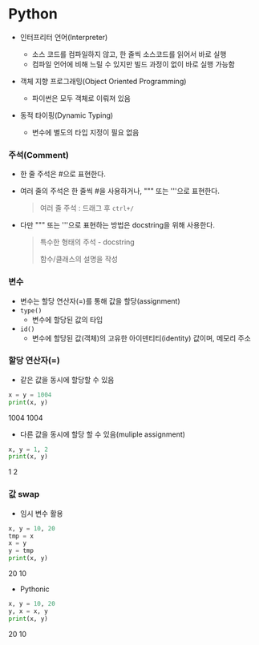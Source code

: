 # Python

- 인터프리터 언어(Interpreter)
  - 소스 코드를 컴파일하지 않고, 한 줄씩 소스코드를 읽어서 바로 실행
  - 컴파일 언어에 비해 느릴 수 있지만 빌드 과정이 없이 바로 실행 가능함
- 객체 지향 프로그래밍(Object Oriented Programming)
  - 파이썬은 모두 객체로 이뤄져 있음

- 동적 타이핑(Dynamic Typing)
  - 변수에 별도의 타입 지정이 필요 없음



### 주석(Comment)

- 한 줄 주석은 #으로 표현한다.

- 여러 줄의 주석은 한 줄씩 #을 사용하거나, """ 또는 '''으로 표현한다.

  > 여러 줄 주석 : 드래그 후 `ctrl+/`

- 다만 """ 또는 '''으로 표현하는 방법은 docstring을 위해 사용한다.

  > 특수한 형태의 주석 - docstring
  >
  > 함수/클래스의 설명을 작성



### 변수

- 변수는 할당 연산자(=)를 통해 값을 할당(assignment)
- `type()`
  - 변수에 할당된 값의 타입
- `id()`
  - 변수에 할당된 값(객체)의 고유한 아이덴티티(identity) 값이며, 메모리 주소



### 할당 연산자(=)

- 같은 값을 동시에 할당할 수 있음

```python
x = y = 1004
print(x, y)
```

1004 1004

- 다른 값을 동시에 할당 할 수 있음(muliple assignment)

```python
x, y = 1, 2
print(x, y)
```

1 2



### 값 swap

- 임시 변수 활용

```python
x, y = 10, 20
tmp = x
x = y
y = tmp
print(x, y)
```

20 10

- Pythonic

```python
x, y = 10, 20
y, x = x, y
print(x, y)
```

20 10

